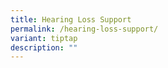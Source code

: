 ```yaml
---
title: Hearing Loss Support
permalink: /hearing-loss-support/
variant: tiptap
description: ""
---
```

